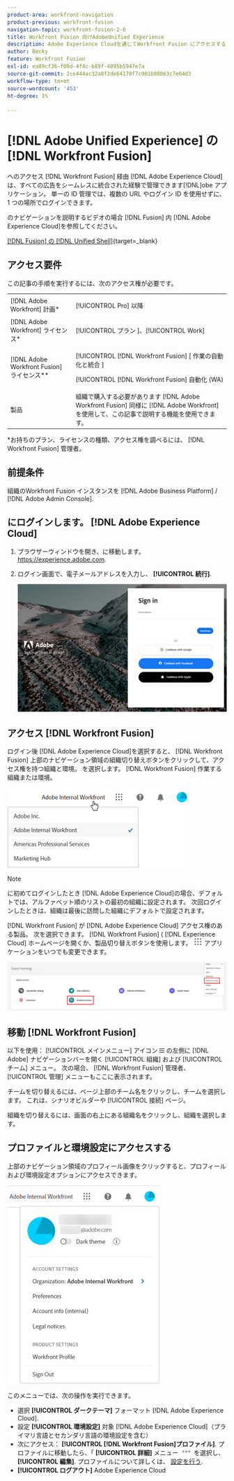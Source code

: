 ```yaml
---
product-area: workfront-navigation
product-previous: workfront-fusion
navigation-topic: workfront-fusion-2-0
title: Workfront Fusion 向けAdobeUnified Experience
description: Adobe Experience Cloudを通じてWorkfront Fusion にアクセスすると、すべてのAdobeアプリケーションをシームレスに統合された経験で管理できます。
author: Becky
feature: Workfront Fusion
exl-id: ea89cf36-f08d-4f4c-b89f-4895b5947e7a
source-git-commit: 2ce444ac32a0f2de64170f7c901b08063c7e04d3
workflow-type: tm+mt
source-wordcount: '453'
ht-degree: 1%

---
```


# [!DNL Adobe Unified Experience] の [!DNL Workfront Fusion]

へのアクセス [!DNL Workfront Fusion] 経由 [!DNL Adobe Experience Cloud] は、すべての広告をシームレスに統合された経験で管理できます[!DNL]obe アプリケーション。 単一の ID 管理では、複数の URL やログイン ID を使用せずに、1 つの場所でログインできます。

のナビゲーションを説明するビデオの場合 [!DNL Fusion] 内 [!DNL Adobe Experience Cloud]を参照してください。

[[!DNL Fusion] の [!DNL Unified Shell]](https://video.tv.adobe.com/v/3412392/){target=_blank}

## アクセス要件

この記事の手順を実行するには、次のアクセス権が必要です。

<table style="table-layout:auto"> 
 <col> 
 <col> 
 <tbody> 
  <tr> 
   <td role="rowheader">[!DNL Adobe Workfront] 計画*</td> 
   <td> <p>[!UICONTROL Pro] 以降</p> </td> 
  </tr> 
  <tr data-mc-conditions=""> 
   <td role="rowheader">[!DNL Adobe Workfront] ライセンス*</td> 
   <td> <p>[!UICONTROL プラン ]、[!UICONTROL Work]</p> </td> 
  </tr> 
  <tr> 
   <td role="rowheader">[!DNL Adobe Workfront Fusion] ライセンス**</td> 
   <td> <p>[!UICONTROL [!DNL Workfront Fusion] [ 作業の自動化と統合 ] </p> <p>[!UICONTROL [!DNL Workfront Fusion] 自動化 (WA) </p>  </td> 
  </tr> 
  <tr> 
   <td role="rowheader">製品</td> 
   <td>組織で購入する必要があります [!DNL Adobe Workfront Fusion] 同様に [!DNL Adobe Workfront] を使用して、この記事で説明する機能を使用できます。</td> 
  </tr> 
 </tbody> 
</table>
*お持ちのプラン、ライセンスの種類、アクセス権を調べるには、 [!DNL Workfront Fusion] 管理者。

## 前提条件

組織のWorkfront Fusion インスタンスを [!DNL Adobe Business Platform] / [!DNL Adobe Admin Console].

## にログインします。 [!DNL Adobe Experience Cloud]

1. ブラウザーウィンドウを開き、に移動します。 <https://experience.adobe.com>.
1. ログイン画面で、電子メールアドレスを入力し、 **[!UICONTROL 続行]**.

   ![ログイン先 [!DNL Adobe Experience Cloud]](assets/aec-login-page.png)

## アクセス [!DNL Workfront Fusion]

ログイン後 [!DNL Adobe Experience Cloud]を選択すると、 [!DNL Workfront Fusion] 上部のナビゲーション領域の組織切り替えボタンをクリックして、アクセス権を持つ組織と環境。 を選択します。 [!DNL Workfront Fusion] 作業する組織または環境。

![表示 [!DNL Workfront Fusion] 組織と環境](assets/aec-view-all-orgs.png)

>[!NOTE]
>
>に初めてログインしたとき [!DNL Adobe Experience Cloud]の場合、デフォルトでは、アルファベット順のリストの最初の組織に設定されます。 次回ログインしたときは、組織は最後に訪問した組織にデフォルトで設定されます。

[!DNL Workfront Fusion] が [!DNL Adobe Experience Cloud] アクセス権のある製品。 次を選択できます。 [!DNL Workfront Fusion] ( [!DNL Experience Cloud] ホームページを開くか、製品切り替えボタンを使用します。 ![製品切り替えボタン](assets/main-menu-icon.png) アプリケーションをいつでも変更できます。

![選択 [!DNL Workfront Fusion] アプリにアクセスする](assets/aec-product-switcher.png)

## 移動 [!DNL Workfront Fusion]

以下を使用： [!UICONTROL メインメニュー] アイコン ![](assets/main-menu-icon-left-nav.png) の左側に [!DNL Adobe] ナビゲーションバーを開く [!UICONTROL 組織] および [!UICONTROL チーム] メニュー。 次の場合、 [!DNL Workfront Fusion] 管理者、 [!UICONTROL 管理] メニューもここに表示されます。

チームを切り替えるには、ページ上部のチーム名をクリックし、チームを選択します。 これは、シナリオビルダーや [!UICONTROL 接続] ページ。

組織を切り替えるには、画面の右上にある組織名をクリックし、組織を選択します。

## プロファイルと環境設定にアクセスする

上部のナビゲーション領域のプロフィール画像をクリックすると、プロフィールおよび環境設定オプションにアクセスできます。

![プロファイルメニュー](assets/aec-profile-picture-menu.png)

このメニューでは、次の操作を実行できます。

* 選択 **[!UICONTROL ダークテーマ]** フォーマット [!DNL Adobe Experience Cloud].
* 設定 **[!UICONTROL 環境設定]** 対象 [!DNL Adobe Experience Cloud]（プライマリ言語とセカンダリ言語の環境設定を含む）
* 次にアクセス： **[!UICONTROL [!DNL Workfront Fusion]プロファイル]**. プロファイルに移動したら、「 **[!UICONTROL 詳細]** メニュー ![](assets/more-icon.png) を選択し、 **[!UICONTROL 編集]**. プロファイルについて詳しくは、 [設定を行う](/help/quicksilver/workfront-basics/manage-your-account-and-profile/configuring-your-user-profile/configure-my-settings.md).
* **[!UICONTROL ログアウト]** Adobe Experience Cloud

